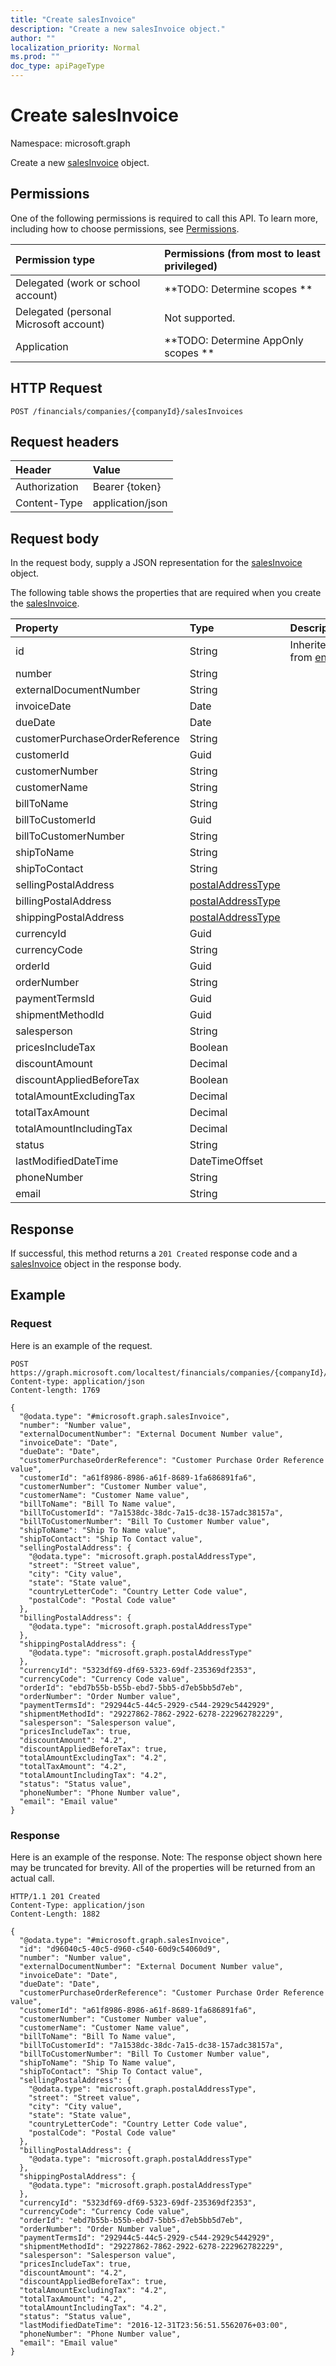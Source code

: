 ```yaml
---
title: "Create salesInvoice"
description: "Create a new salesInvoice object."
author: ""
localization_priority: Normal
ms.prod: ""
doc_type: apiPageType
---
```


# Create salesInvoice

Namespace: microsoft.graph

Create a new [salesInvoice](../resources/salesinvoice.md) object.

## Permissions
One of the following permissions is required to call this API. To learn more, including how to choose permissions, see [Permissions](/concepts/permissions-reference.md).

|Permission type|Permissions (from most to least privileged)|
|:---|:---|
|Delegated (work or school account)|**TODO: Determine scopes **|
|Delegated (personal Microsoft account)|Not supported.|
|Application|**TODO: Determine AppOnly scopes **|

## HTTP Request
<!-- {
  "blockType": "ignored"
}
-->
``` http
POST /financials/companies/{companyId}/salesInvoices
```

## Request headers
|Header|Value|
|:---|:---|
|Authorization|Bearer {token}|
|Content-Type|application/json|

## Request body
In the request body, supply a JSON representation for the [salesInvoice](../resources/salesinvoice.md) object.

The following table shows the properties that are required when you create the [salesInvoice](../resources/salesinvoice.md).

|Property|Type|Description|
|:---|:---|:---|
|id|String| Inherited from [entity](../resources/entity.md)|
|number|String||
|externalDocumentNumber|String||
|invoiceDate|Date||
|dueDate|Date||
|customerPurchaseOrderReference|String||
|customerId|Guid||
|customerNumber|String||
|customerName|String||
|billToName|String||
|billToCustomerId|Guid||
|billToCustomerNumber|String||
|shipToName|String||
|shipToContact|String||
|sellingPostalAddress|[postalAddressType](../resources/postaladdresstype.md)||
|billingPostalAddress|[postalAddressType](../resources/postaladdresstype.md)||
|shippingPostalAddress|[postalAddressType](../resources/postaladdresstype.md)||
|currencyId|Guid||
|currencyCode|String||
|orderId|Guid||
|orderNumber|String||
|paymentTermsId|Guid||
|shipmentMethodId|Guid||
|salesperson|String||
|pricesIncludeTax|Boolean||
|discountAmount|Decimal||
|discountAppliedBeforeTax|Boolean||
|totalAmountExcludingTax|Decimal||
|totalTaxAmount|Decimal||
|totalAmountIncludingTax|Decimal||
|status|String||
|lastModifiedDateTime|DateTimeOffset||
|phoneNumber|String||
|email|String||



## Response
If successful, this method returns a `201 Created` response code and a [salesInvoice](../resources/salesinvoice.md) object in the response body.

## Example

### Request
Here is an example of the request.
<!-- {
  "blockType": "request",
  "name": "create_salesinvoice_from_"
}
-->
``` http
POST https://graph.microsoft.com/localtest/financials/companies/{companyId}/salesInvoices
Content-type: application/json
Content-length: 1769

{
  "@odata.type": "#microsoft.graph.salesInvoice",
  "number": "Number value",
  "externalDocumentNumber": "External Document Number value",
  "invoiceDate": "Date",
  "dueDate": "Date",
  "customerPurchaseOrderReference": "Customer Purchase Order Reference value",
  "customerId": "a61f8986-8986-a61f-8689-1fa686891fa6",
  "customerNumber": "Customer Number value",
  "customerName": "Customer Name value",
  "billToName": "Bill To Name value",
  "billToCustomerId": "7a1538dc-38dc-7a15-dc38-157adc38157a",
  "billToCustomerNumber": "Bill To Customer Number value",
  "shipToName": "Ship To Name value",
  "shipToContact": "Ship To Contact value",
  "sellingPostalAddress": {
    "@odata.type": "microsoft.graph.postalAddressType",
    "street": "Street value",
    "city": "City value",
    "state": "State value",
    "countryLetterCode": "Country Letter Code value",
    "postalCode": "Postal Code value"
  },
  "billingPostalAddress": {
    "@odata.type": "microsoft.graph.postalAddressType"
  },
  "shippingPostalAddress": {
    "@odata.type": "microsoft.graph.postalAddressType"
  },
  "currencyId": "5323df69-df69-5323-69df-235369df2353",
  "currencyCode": "Currency Code value",
  "orderId": "ebd7b55b-b55b-ebd7-5bb5-d7eb5bb5d7eb",
  "orderNumber": "Order Number value",
  "paymentTermsId": "292944c5-44c5-2929-c544-2929c5442929",
  "shipmentMethodId": "29227862-7862-2922-6278-222962782229",
  "salesperson": "Salesperson value",
  "pricesIncludeTax": true,
  "discountAmount": "4.2",
  "discountAppliedBeforeTax": true,
  "totalAmountExcludingTax": "4.2",
  "totalTaxAmount": "4.2",
  "totalAmountIncludingTax": "4.2",
  "status": "Status value",
  "phoneNumber": "Phone Number value",
  "email": "Email value"
}
```

### Response
Here is an example of the response. Note: The response object shown here may be truncated for brevity. All of the properties will be returned from an actual call.
<!-- {
  "blockType": "response",
  "truncated": true,
  "@odata.type": "microsoft.graph.salesinvoice"
}
-->
``` http
HTTP/1.1 201 Created
Content-Type: application/json
Content-Length: 1882

{
  "@odata.type": "#microsoft.graph.salesInvoice",
  "id": "d96040c5-40c5-d960-c540-60d9c54060d9",
  "number": "Number value",
  "externalDocumentNumber": "External Document Number value",
  "invoiceDate": "Date",
  "dueDate": "Date",
  "customerPurchaseOrderReference": "Customer Purchase Order Reference value",
  "customerId": "a61f8986-8986-a61f-8689-1fa686891fa6",
  "customerNumber": "Customer Number value",
  "customerName": "Customer Name value",
  "billToName": "Bill To Name value",
  "billToCustomerId": "7a1538dc-38dc-7a15-dc38-157adc38157a",
  "billToCustomerNumber": "Bill To Customer Number value",
  "shipToName": "Ship To Name value",
  "shipToContact": "Ship To Contact value",
  "sellingPostalAddress": {
    "@odata.type": "microsoft.graph.postalAddressType",
    "street": "Street value",
    "city": "City value",
    "state": "State value",
    "countryLetterCode": "Country Letter Code value",
    "postalCode": "Postal Code value"
  },
  "billingPostalAddress": {
    "@odata.type": "microsoft.graph.postalAddressType"
  },
  "shippingPostalAddress": {
    "@odata.type": "microsoft.graph.postalAddressType"
  },
  "currencyId": "5323df69-df69-5323-69df-235369df2353",
  "currencyCode": "Currency Code value",
  "orderId": "ebd7b55b-b55b-ebd7-5bb5-d7eb5bb5d7eb",
  "orderNumber": "Order Number value",
  "paymentTermsId": "292944c5-44c5-2929-c544-2929c5442929",
  "shipmentMethodId": "29227862-7862-2922-6278-222962782229",
  "salesperson": "Salesperson value",
  "pricesIncludeTax": true,
  "discountAmount": "4.2",
  "discountAppliedBeforeTax": true,
  "totalAmountExcludingTax": "4.2",
  "totalTaxAmount": "4.2",
  "totalAmountIncludingTax": "4.2",
  "status": "Status value",
  "lastModifiedDateTime": "2016-12-31T23:56:51.5562076+03:00",
  "phoneNumber": "Phone Number value",
  "email": "Email value"
}
```

